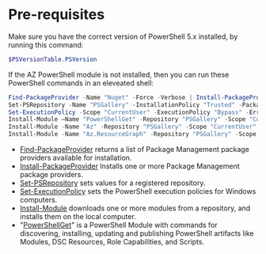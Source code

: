 # Pre-requisites

Make sure you have the correct version of PowerShell 5.x installed, by running this command:

```powershell
$PSVersionTable.PSVersion
```

If the AZ PowerShell module is not installed, then you can run these PowerShell commands in an eleveated shell:

```powershell
Find-PackageProvider -Name "Nuget" -Force -Verbose | Install-PackageProvider -Scope "CurrentUser" -Force -Confirm -Verbose
Set-PSRepository -Name "PSGallery" -InstallationPolicy "Trusted" -PackageManagementProvider "Nuget" -Verbose
Set-ExecutionPolicy -Scope "CurrentUser" -ExecutionPolicy "Bypass" -ErrorAction SilentlyContinue -Confirm -Force -Verbose
Install-Module –Name "PowerShellGet" -Repository "PSGallery" -Scope "CurrentUser" -SkipPublisherCheck –Force -Confirm -AllowClobber -Verbose
Install-Module -Name "Az" -Repository "PSGallery" -Scope "CurrentUser" -SkipPublisherCheck -Force -Confirm -AllowClobber -Verbose
Install-Module -Name "Az.ResourceGraph" -Repository "PSGallery" -Scope "CurrentUser" -SkipPublisherCheck -Force -Confirm -AllowClobber -Verbose
```

- [Find-PackageProvider](https://docs.microsoft.com/powershell/module/packagemanagement/find-packageprovider) returns a list of Package Management package providers available for installation.
- [Install-PackageProvider](https://docs.microsoft.com/powershell/module/packagemanagement/install-packageprovider) Installs one or more Package Management package providers.
- [Set-PSRepository](https://docs.microsoft.com/powershell/module/powershellget/set-psrepository) sets values for a registered repository.
- [Set-ExecutionPolicy](https://docs.microsoft.com/powershell/module/microsoft.powershell.security/set-executionpolicy) sets the PowerShell execution policies for Windows computers.
- [Install-Module](https://docs.microsoft.com/powershell/module/powershellget/install-module) downloads one or more modules from a repository, and installs them on the local computer.
- "[PowerShellGet](https://docs.microsoft.com/powershell/module/powershellget)" is a PowerShell Module with commands for discovering, installing, updating and publishing PowerShell artifacts like Modules, DSC Resources, Role Capabilities, and Scripts.
